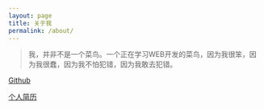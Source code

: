 ```yaml
---
layout: page
title: 关于我
permalink: /about/
---
```

> 我，并非不是一个菜鸟。一个正在学习WEB开发的菜鸟，因为我很笨，因为我很蠢，因为我不怕犯错，因为我敢去犯错。

[Github](https://github.com/hhqcontinue)

[个人简历](/assets/resume)